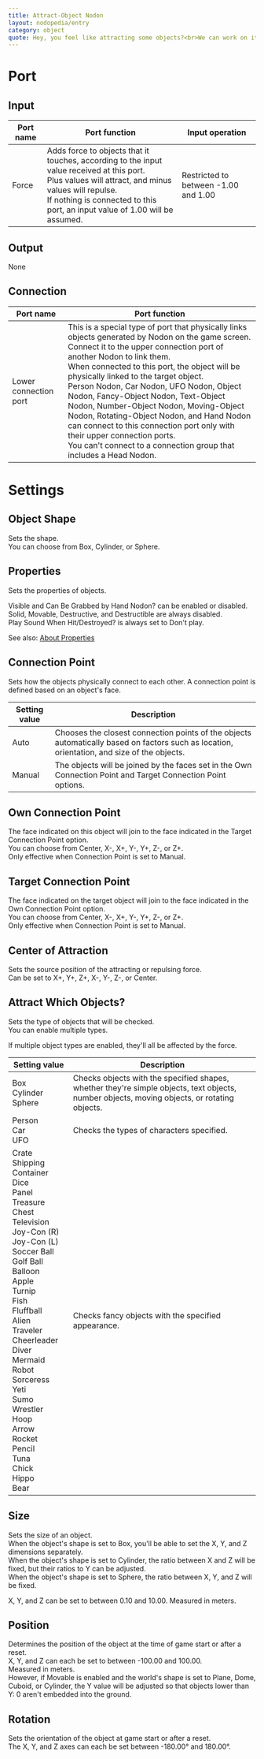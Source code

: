 ```yaml
---
title: Attract-Object Nodon
layout: nodopedia/entry
category: object
quote: Hey, you feel like attracting some objects?<br>We can work on it together! What do you say?
---
```


# Port
## Input
<div class="table-wrapper"><table><thead><tr><th>Port name</th><th>Port function</th><th>Input operation</th></tr></thead><tbody><tr><td>Force</td><td>Adds force to objects that it touches, according to the input value received at this port.<br>Plus values will attract, and minus values will repulse.<br>If nothing is connected to this port, an input value of 1.00 will be assumed.</td><td>Restricted to between -1.00 and 1.00</td></tr></tbody></table></div>

## Output
None

## Connection
<div class="table-wrapper"><table><thead><tr><th>Port name</th><th>Port function</th></tr></thead><tbody><tr><td>Lower connection port</td><td>This is a special type of port that physically links objects generated by Nodon on the game screen. Connect it to the upper connection port of another Nodon to link them.<br>When connected to this port, the object will be physically linked to the target object.<br>Person Nodon, Car Nodon, UFO Nodon, Object Nodon, Fancy-Object Nodon, Text-Object Nodon, Number-Object Nodon, Moving-Object Nodon, Rotating-Object Nodon, and Hand Nodon can connect to this connection port only with their upper connection ports.<br>You can't connect to a connection group that includes a Head Nodon.</td></tr></tbody></table></div>

# Settings
## Object Shape
Sets the shape.<br>
You can choose from Box, Cylinder, or Sphere.

## Properties
Sets the properties of objects.

Visible and Can Be Grabbed by Hand Nodon? can be enabled or disabled.<br>
Solid, Movable, Destructive, and Destructible are always disabled.<br>
Play Sound When Hit/Destroyed? is always set to Don't play.

See also: <a href="/gbg/nodopedia/tips/about-properties">About Properties</a>

## Connection Point
Sets how the objects physically connect to each other. A connection point is defined based on an object's face.

<div class="table-wrapper"><table><thead><tr><th>Setting value</th><th>Description</th></tr></thead><tbody><tr><td>Auto</td><td>Chooses the closest connection points of the objects automatically based on factors such as location, orientation, and size of the objects.</td></tr><tr><td>Manual</td><td>The objects will be joined by the faces set in the Own Connection Point and Target Connection Point options.</td></tr></tbody></table></div>

## Own Connection Point
The face indicated on this object will join to the face indicated in the Target Connection Point option.<br>
You can choose from Center, X-, X+, Y-, Y+, Z-, or Z+.<br>
Only effective when Connection Point is set to Manual.

## Target Connection Point
The face indicated on the target object will join to the face indicated in the Own Connection Point option.<br>
You can choose from Center, X-, X+, Y-, Y+, Z-, or Z+.<br>
Only effective when Connection Point is set to Manual.

## Center of Attraction
Sets the source position of the attracting or repulsing force.<br>
Can be set to X+, Y+, Z+, X-, Y-, Z-, or Center.

## Attract Which Objects?
Sets the type of objects that will be checked.<br>
You can enable multiple types.

If multiple object types are enabled, they'll all be affected by the force.

<div class="table-wrapper"><table><thead><tr><th>Setting value</th><th>Description</th></tr></thead><tbody><tr><td>Box<br>Cylinder<br>Sphere</td><td>Checks objects with the specified shapes, whether they're simple objects, text objects, number objects, moving objects, or rotating objects.</td></tr><tr><td>Person<br>Car<br>UFO</td><td>Checks the types of characters specified.</td></tr><tr><td>Crate<br>Shipping Container<br>Dice<br>Panel<br>Treasure Chest<br>Television<br>Joy-Con (R)<br>Joy-Con (L)<br>Soccer Ball<br>Golf Ball<br>Balloon<br>Apple<br>Turnip<br>Fish<br>Fluffball<br>Alien<br>Traveler<br>Cheerleader<br>Diver<br>Mermaid<br>Robot<br>Sorceress<br>Yeti<br>Sumo Wrestler<br>Hoop<br>Arrow<br>Rocket<br>Pencil<br>Tuna<br>Chick<br>Hippo<br>Bear</td><td>Checks fancy objects with the specified appearance.</td></tr></tbody></table></div>

## Size
Sets the size of an object.<br>
When the object's shape is set to Box, you'll be able to set the X, Y, and Z dimensions separately.<br>
When the object's shape is set to Cylinder, the ratio between X and Z will be fixed, but their ratios to Y can be adjusted.<br>
When the object's shape is set to Sphere, the ratio between X, Y, and Z will be fixed.

X, Y, and Z can be set to between 0.10 and 10.00. Measured in meters.

## Position
Determines the position of the object at the time of game start or after a reset.<br>
X, Y, and Z can each be set to between -100.00 and 100.00.<br>
Measured in meters.<br>
However, if Movable is enabled and the world's shape is set to Plane, Dome, Cuboid, or Cylinder, the Y value will be adjusted so that objects lower than Y: 0 aren't embedded into the ground.

## Rotation
Sets the orientation of the object at game start or after a reset.<br>
The X, Y, and Z axes can each be set between -180.00° and 180.00°.

